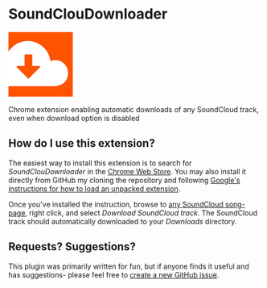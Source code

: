 # SoundClouDownloader
![alt text](https://raw.githubusercontent.com/bvaughn/SoundClouDownloader/master/icons/icon128.png "SoundClouDownloader")

Chrome extension enabling automatic downloads of any SoundCloud track, even when download option is disabled

## How do I use this extension?

The easiest way to install this extension is to search for *SoundClouDownloader* in the [Chrome Web Store](https://chrome.google.com/webstore/category/extensions). You may also install it directly from GitHub my cloning the repository and following [Google's instructions for how to load an unpacked extension](https://developer.chrome.com/extensions/getstarted#unpacked).

Once you've installed the instruction, browse to [any SoundCloud song-page](https://soundcloud.com/brianvaughn/burn-you-away), right click, and select *Download SoundCloud track*. The SoundCloud track should automatically downloaded to your *Downloads* directory.

## Requests? Suggestions?

This plugin was primarily written for fun, but if anyone finds it useful and has suggestions- please feel free to [create a new GitHub issue](https://github.com/bvaughn/SoundClouDownloader/issues/new).
